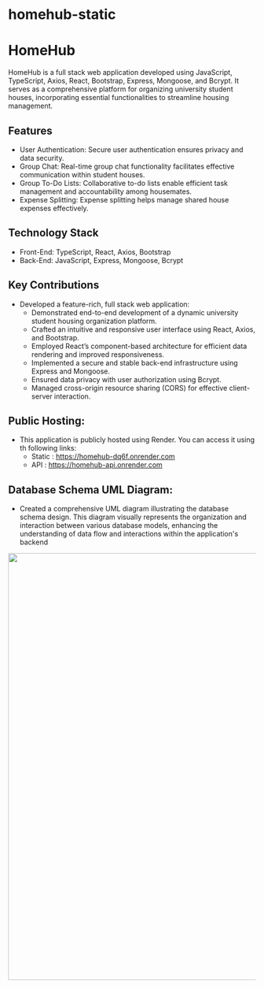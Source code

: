 # homehub-static

# HomeHub

HomeHub is a full stack web application developed using JavaScript, TypeScript, Axios, React, Bootstrap, Express, Mongoose, and Bcrypt. It serves as a comprehensive platform for organizing university student houses, incorporating essential functionalities to streamline housing management.

## Features

- User Authentication: Secure user authentication ensures privacy and data security.
- Group Chat: Real-time group chat functionality facilitates effective communication within student houses.
- Group To-Do Lists: Collaborative to-do lists enable efficient task management and accountability among housemates.
- Expense Splitting: Expense splitting helps manage shared house expenses effectively.

## Technology Stack

- Front-End: TypeScript, React, Axios, Bootstrap
- Back-End: JavaScript, Express, Mongoose, Bcrypt

## Key Contributions

- Developed a feature-rich, full stack web application:
  - Demonstrated end-to-end development of a dynamic university student housing organization platform.
  - Crafted an intuitive and responsive user interface using React, Axios, and Bootstrap.
  - Employed React’s component-based architecture for efficient data rendering and improved responsiveness.
  - Implemented a secure and stable back-end infrastructure using Express and Mongoose.
  - Ensured data privacy with user authorization using Bcrypt.
  - Managed cross-origin resource sharing (CORS) for effective client-server interaction.
  
## Public Hosting:
  - This application is publicly hosted using Render. You can access it using th following links:
      - Static : https://homehub-dq6f.onrender.com 
      - API : https://homehub-api.onrender.com

## Database Schema UML Diagram:
  - Created a comprehensive UML diagram illustrating the database schema design. This diagram visually represents the organization and interaction between various database models, enhancing the understanding of data flow and interactions within the application's backend

<img width="867" src="https://github.com/WilliamDestounis/homehub-api/assets/134331003/0c2f37e9-28f6-4728-8f83-b84da2ff532f">
